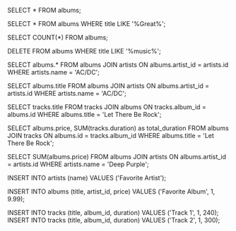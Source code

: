 <!-- 1) Récupérer tous les albums-->
SELECT * FROM albums;


<!-- 2)Récupérer tous les albums dont le titre contient "Great"-->
SELECT * FROM albums WHERE title LIKE '%Great%';

<!-- 3)Donner le nombre total d'albums contenus dans la base-->
SELECT COUNT(*) FROM albums;

<!-- 4)Supprimer tous les albums dont le nom contient "music"-->
DELETE FROM albums WHERE title LIKE '%music%';

<!-- 5)Récupérer tous les albums écrits par AC/DC-->
SELECT albums.* FROM albums 
JOIN artists ON albums.artist_id = artists.id 
WHERE artists.name = 'AC/DC';

<!-- 6)Récupérer tous les titres des albums de AC/DC-->
SELECT albums.title FROM albums 
JOIN artists ON albums.artist_id = artists.id 
WHERE artists.name = 'AC/DC';

<!-- 7)Récupérer la liste des titres de l'album "Let There Be Rock"-->
SELECT tracks.title FROM tracks 
JOIN albums ON tracks.album_id = albums.id 
WHERE albums.title = 'Let There Be Rock';

<!-- 8)Afficher le prix de cet album ainsi que sa durée totale-->
SELECT albums.price, SUM(tracks.duration) as total_duration FROM albums 
JOIN tracks ON albums.id = tracks.album_id 
WHERE albums.title = 'Let There Be Rock';

<!-- 9)Afficher le coût de l'intégralité de la discographie de "Deep Purple"-->
SELECT SUM(albums.price) FROM albums 
JOIN artists ON albums.artist_id = artists.id 
WHERE artists.name = 'Deep Purple';

<!-- 10)Créer l'album de ton artiste favori en base, en renseignant correctement les trois tables  albums, artists et tracks-->
<!--a) Insérer un nouvel artiste-->
INSERT INTO artists (name) VALUES ('Favorite Artist');

<!--b) Insérer un nouvel album pour cet artiste (utilisons l'id 1 pour l'exemple)-->
INSERT INTO albums (title, artist_id, price) VALUES ('Favorite Album', 1, 9.99);

<!-- c)Insérer des pistes pour cet album (utilisons l'id 1 pour l'album)-->
INSERT INTO tracks (title, album_id, duration) VALUES ('Track 1', 1, 240);
INSERT INTO tracks (title, album_id, duration) VALUES ('Track 2', 1, 300);



